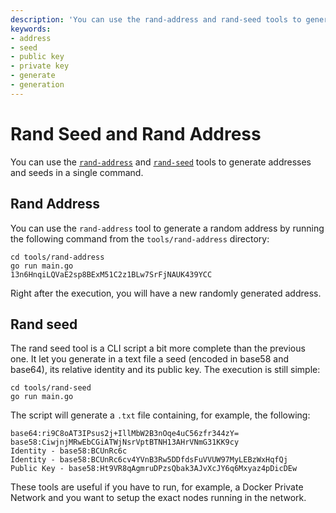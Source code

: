 ```yaml
---
description: 'You can use the rand-address and rand-seed tools to generate random seeds and addresses through a simple command.'
keywords:
- address
- seed
- public key
- private key
- generate
- generation
---
```

# Rand Seed and Rand Address

You can use the [`rand-address`](#rand-address) and [`rand-seed`](#rand-seed) tools to generate addresses and seeds in a single command.

## Rand Address

You can use the `rand-address` tool to generate a random address by running the following command from the `tools/rand-address` directory:

```shell
cd tools/rand-address
go run main.go
13n6HnqiLQVaE2sp8BExM51C2z1BLw7SrFjNAUK439YCC
```

Right after the execution, you will have a new randomly generated address.

## Rand seed

The rand seed tool is a CLI script a bit more complete than the previous one. It let you generate in a text file a seed (encoded in base58 and base64), its relative identity and its public key. The execution is still simple:

```shell
cd tools/rand-seed
go run main.go
```

The script will generate a `.txt` file containing, for example, the following:

```shell
base64:ri9C8oAT3IPsus2j+IllMbW2B3nOqe4uC56zfr344zY=
base58:CiwjnjMRwEbCGiATWjNsrVptBTNH13AHrVNmG31KK9cy
Identity - base58:BCUnRc6c
Identity - base58:BCUnRc6cv4YVnB3Rw5DDfdsFuVVUW97MyLEBzWxHqfQj
Public Key - base58:Ht9VR8qAgmruDPzsQbak3AJvXcJY6q6Mxyaz4pDicDEw
```

These tools are useful if you have to run, for example, a Docker Private Network and you want to setup the exact nodes running in the network.
